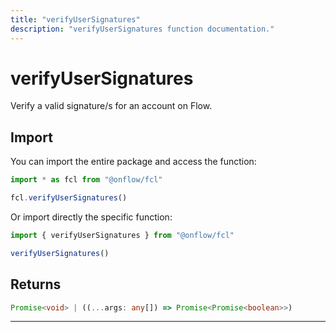 ```yaml
---
title: "verifyUserSignatures"
description: "verifyUserSignatures function documentation."
---
```


<!-- THIS DOCUMENT IS AUTO-GENERATED FROM [onflow/fcl/../fcl-core/src/exec/verify.ts](https://github.com/onflow/fcl-js/tree/master/packages/fcl/../fcl-core/src/exec/verify.ts). DO NOT EDIT MANUALLY -->

# verifyUserSignatures

Verify a valid signature/s for an account on Flow.

## Import

You can import the entire package and access the function:

```typescript
import * as fcl from "@onflow/fcl"

fcl.verifyUserSignatures()
```

Or import directly the specific function:

```typescript
import { verifyUserSignatures } from "@onflow/fcl"

verifyUserSignatures()
```



## Returns

```typescript
Promise<void> | ((...args: any[]) => Promise<Promise<boolean>>)
```


---